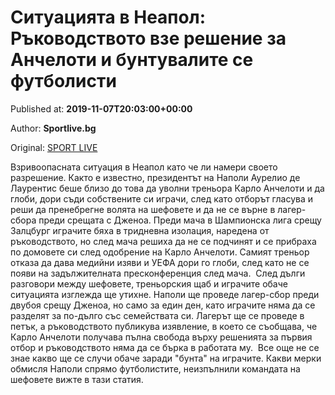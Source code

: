 
# Ситуацията в Неапол: Ръководството взе решение за Анчелоти и бунтувалите се футболисти

Published at: **2019-11-07T20:03:00+00:00**

Author: **Sportlive.bg**

Original: [SPORT LIVE](https://www.sportlive.bg/worldfootball/italy/situaciqta-v-neapol-rykovodstvoto-vze-reshenie-za-ancheloti-i-buntuvalite-se-futbolisti-1404085.html)

Взривоопасната ситуация в Неапол като че ли намери своето разрешение. Както е известно, президентът на Наполи Аурелио де Лаурентис беше близо до това да уволни треньора Карло Анчелоти и да глоби, дори съди собствените си играчи, след като отборът гласува и реши да пренебрегне волята на шефовете и да не се върне в лагер-сбора преди срещата с Дженоа.
Преди мача в Шампионска лига срещу Залцбург играчите бяха в тридневна изолация, наредена от ръководството, но след мача решиха да не се подчинят и се прибраха по домовете си след одобрение на Карло Анчелоти. Самият треньор отказа да дава медийни изяви и УЕФА дори го глоби, след като не се появи на задължителната пресконференция след мача. 
След дълги разговори между шефовете, треньорския щаб и играчите обаче ситуацията изглежда ще утихне. Наполи ще проведе лагер-сбор преди двубоя срещу Дженоа, но само за един ден, като играчите няма да се разделят за по-дълго със семействата си. Лагерът ще се проведе в петък, а ръководството публикува изявление, в което се съобщава, че Карло Анчелоти получава пълна свобода върху решенията за първия отбор и ръководството няма да се бърка в работата му. 
Все още не се знае какво ще се случи обаче заради "бунта" на играчите. Какви мерки обмисля Наполи спрямо футболистите, неизпълнили командата на шефовете вижте в тази статия. 
